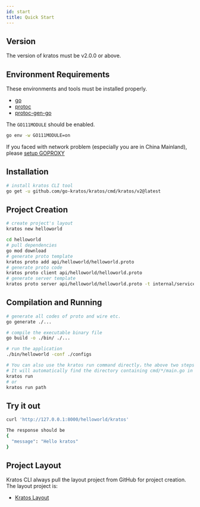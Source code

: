 ```yaml
---
id: start
title: Quick Start
---
```


## Version
The version of kratos must be v2.0.0 or above.

## Environment Requirements
These environments and tools must be installed properly.
- [go](https://golang.org/dl/)
- [protoc](https://github.com/protocolbuffers/protobuf)
- [protoc-gen-go](https://github.com/protocolbuffers/protobuf-go)

The `GO111MODULE` should be enabled.
```bash
go env -w GO111MODULE=on
```

If you faced with network problem (especially you are in China Mainland), please [setup GOPROXY](https://goproxy.cn/)

## Installation

```bash
# install kratos CLI tool
go get -u github.com/go-kratos/kratos/cmd/kratos/v2@latest
```
## Project Creation
```bash
# create project's layout
kratos new helloworld

cd helloworld
# pull dependencies
go mod download
# generate proto template
kratos proto add api/helloworld/helloworld.proto
# generate proto code
kratos proto client api/helloworld/helloworld.proto
# generate server template
kratos proto server api/helloworld/helloworld.proto -t internal/service
```
## Compilation and Running
```bash
# generate all codes of proto and wire etc.
go generate ./...

# compile the executable binary file
go build -o ./bin/ ./...

# run the application
./bin/helloworld -conf ./configs

# You can also use the kratos run command directly，the above two steps can be omitted
# It will automatically find the directory containing cmd/*/main.go in the current directory and run the project
kratos run
# or
kratos run path
```

## Try it out
```bash
curl 'http://127.0.0.1:8000/helloworld/kratos'

The response should be
{
  "message": "Hello kratos"
}
```

## Project Layout
Kratos CLI always pull the layout project from GitHub for project creation. The layout project is:

* [Kratos Layout](https://github.com/go-kratos/kratos-layout)
